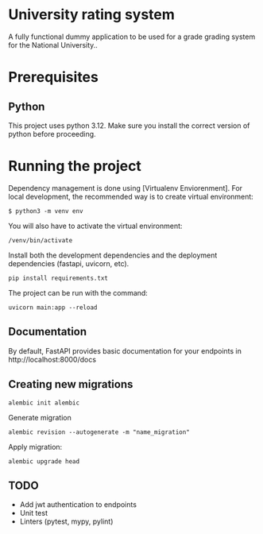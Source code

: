 # University rating system

A fully functional dummy application to be used for a grade grading system for the National University..


# Prerequisites

## Python

This project uses python 3.12. Make sure you install the correct version of python before proceeding.

# Running the project

Dependency management is done using [Virtualenv Enviorenment]. For local development, the recommended way is to create virtual environment:
```shell
$ python3 -m venv env
```

You will also have to activate the virtual environment:

```shell
/venv/bin/activate
```

Install both the development dependencies and the deployment dependencies (fastapi, uvicorn, etc).

```shell
pip install requirements.txt
```

The project can be run with the command:

```shell
uvicorn main:app --reload
```


## Documentation

By default, FastAPI provides basic documentation for your endpoints in http://localhost:8000/docs

## Creating new migrations

```shell
alembic init alembic
```

Generate migration

 ```shell
alembic revision --autogenerate -m "name_migration"
 ```
Apply migration:
 ```shell
alembic upgrade head
 ```

## TODO
* Add jwt authentication to endpoints
* Unit test
* Linters (pytest, mypy, pylint)